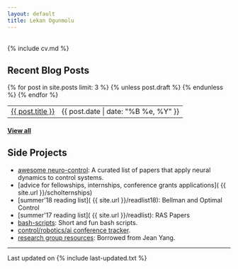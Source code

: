 ```yaml
---
layout: default
title: Lekan Ogunmolu
---
```


<div class="col-md-2 vcenter idxHdr">
  <a href="/downloads/me-style.jpg">
    <!-- <img src="/downloads/me-style.jpg" alt="Me" align="left" style="width:100px;height:100px;">  -->
   </a>
  <!-- -->
</div>

<br>
{% include cv.md %}

## <i class="fa fa-chevron-right"></i> Recent Blog Posts

<table class="table table-hover">
  {% for post in site.posts limit: 3 %}
    {% unless post.draft %}
    <tr>
      <td><a href="{{ post.url }}">{{ post.title }}</a></td>
      <td class="col-md-3" style="text-align: right;">{{ post.date | date: "%B %e, %Y" }}</td>
    </tr>
    {% endunless %}
  {% endfor %}
</table>
<h4><a href="/blog">View all</a></h4>

## <i class="fa fa-chevron-right"></i> Side Projects
+ [awesome neuro-control](https://github.com/lakehanne/awesome-neurocontrol): A curated list of papers that apply neural dynamics to control systems.
+ [advice for fellowships, internships, conference grants applications]( {{ site.url }}/scholternships)
+ [summer'18 reading list]( {{ site.url }}/readlist18):  Bellman and Optimal Control
+ [summer'17 reading list]( {{ site.url }}/readlist):  RAS Papers
+ [bash-scripts](https://github.com/lakehanne/shells.git):   Short and fun bash scripts.
+ [control/robotics/ai conference tracker](https://github.com/lakehanne/conference-tracker).
+ [research group resources](https://github.com/lakehanne/research-group-resources):  Borrowed from Jean Yang.

---

Last updated on {% include last-updated.txt %}
